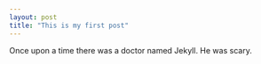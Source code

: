 ```yaml
---
layout: post
title: "This is my first post"
---
```


Once upon a time there was a doctor named Jekyll. He was scary.